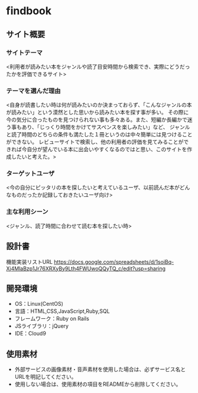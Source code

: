 # findbook

## サイト概要
### サイトテーマ
<利用者が読みたい本をジャンルや読了目安時間から検索でき、実際にどうだったかを評価できるサイト>

### テーマを選んだ理由
<自身が読書したい時は何が読みたいのか決まっておらず、「こんなジャンルの本が読みたい」という漠然とした思いから読みたい本を探す事が多い。
その際に今の気分に合ったものを見つけられない事も多々ある。また、短編か長編かで迷う事もあり、「じっくり時間をかけてサスペンスを楽しみたい」など、
ジャンルと読了時間のどちらの条件も満たした１冊というのは中々簡単には見つけることができない。
レビューサイトで検索し、他の利用者の評価を見てみることができれば今自分が望んでいる本に出会いやすくなるのではと思い、このサイトを作成したいと考えた。>

### ターゲットユーザ
<今の自分にピッタリの本を探したいと考えているユーザ、以前読んだ本がどんなものだったか記録しておきたいユーザ向け>

### 主な利用シーン
<ジャンル、読了時間に合わせて読む本を探したい時>

## 設計書
機能実装リストURL https://docs.google.com/spreadsheets/d/1soiBq-Xj4MlaBzp1Jr76XRXyBy9Lth4FWUwoQQyTQ_c/edit?usp=sharing

## 開発環境
- OS：Linux(CentOS)
- 言語：HTML,CSS,JavaScript,Ruby,SQL
- フレームワーク：Ruby on Rails
- JSライブラリ：jQuery
- IDE：Cloud9

## 使用素材
- 外部サービスの画像素材・音声素材を使用した場合は、必ずサービス名とURLを明記してください。
- 使用しない場合は、使用素材の項目をREADMEから削除してください。